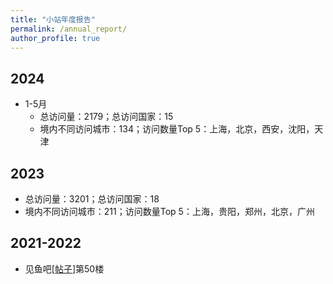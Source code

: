 ```yaml
---
title: "小站年度报告"
permalink: /annual_report/
author_profile: true
---
```


## 2024

* 1-5月
    * 总访问量：2179；总访问国家：15
    * 境内不同访问城市：134；访问数量Top 5：上海，北京，西安，沈阳，天津

## 2023

* 总访问量：3201；总访问国家：18
* 境内不同访问城市：211；访问数量Top 5：上海，贵阳，郑州，北京，广州

## 2021-2022

* 见鱼吧[[帖子](https://yuba.douyu.com/p/662672311618762977)]第50楼

<script type="text/javascript" id="clustrmaps" src="//clustrmaps.com/map_v2.js?d=lSKr63yR99hvsfhTosFyR6wP3sq_ceu1S0rfbtntm_Q&cl=ffffff&w=a"></script>
